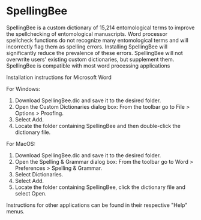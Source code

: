 # SpellingBee

SpellingBee is a custom dictionary of 15,214 entomological terms to improve the spellchecking of entomological manuscripts. Word processor spellcheck functions do not recognize many entomological terms and will incorrectly flag them as spelling errors. Installing SpellingBee will significantly reduce the prevalence of these errors. SpellingBee will not overwrite users' existing custom dictionaries, but supplement them. SpellingBee is compatible with most word processing applications

Installation instructions for Microsoft Word

For Windows:
1.	Download SpellingBee.dic and save it to the desired folder.
2.	Open the Custom Dictionaries dialog box: From the toolbar go to File > Options > Proofing.
3.	Select Add.
4.	Locate the folder containing SpellingBee and then double-click the dictionary file.

For MacOS:
1.	Download SpellingBee.dic and save it to the desired folder.
2.	Open the Spelling & Grammar dialog box: From the toolbar go to Word > Preferences > Spelling & Grammar.
3.	Select Dictionaries.
4.	Select Add.
5.	Locate the folder containing SpellingBee, click the dictionary file and select Open.


Instructions for other applications can be found in their respective "Help" menus.
